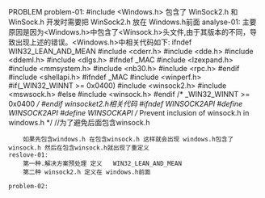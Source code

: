 PROBLEM
    problem-01:
        #include <Windows.h> 包含了 WinSock2.h 和 WinSock.h 开发时需要把 WinSock2.h 放在 Windows.h前面
    analyse-01:
        主要原因是因为<Windows.h>中包含了<Winsock.h>头文件,由于其版本的不同，导致出现上述的错误。<Windows.h>中相关代码如下: 
            ifndef WIN32_LEAN_AND_MEAN
                #include <cderr.h>
                #include <dde.h>
                #include <ddeml.h>
                #include <dlgs.h>
                #ifndef _MAC
                #include <lzexpand.h>
                #include <mmsystem.h>
                #include <nb30.h>
                #include <rpc.h>
                #endif
                #include <shellapi.h>
                #ifndef _MAC
                #include <winperf.h> 
                #if(_WIN32_WINNT >= 0x0400)
                #include <winsock2.h>
                #include <mswsock.h>
                #else
                #include <winsock.h>
                #endif /* _WIN32_WINNT >=  0x0400 */
                #endif
        winsocket2.h相关代码
            #ifndef _WINSOCK2API_
                #define _WINSOCK2API_
                #define _WINSOCKAPI_   /* Prevent inclusion of winsock.h in windows.h */ //为了避免后面包含winsock.h
        
        如果先包含windows.h 在包含winsock.h 这样就会出现 windows.h包含了winsock.h 然后在包含winsock.h就出现了重定义
    reslove-01:
        第一种.解决方案预处理 定义   WIN32_LEAN_AND_MEAN
        第二种 winsock2.h 定义在 windows.h前面

    problem-02:
        